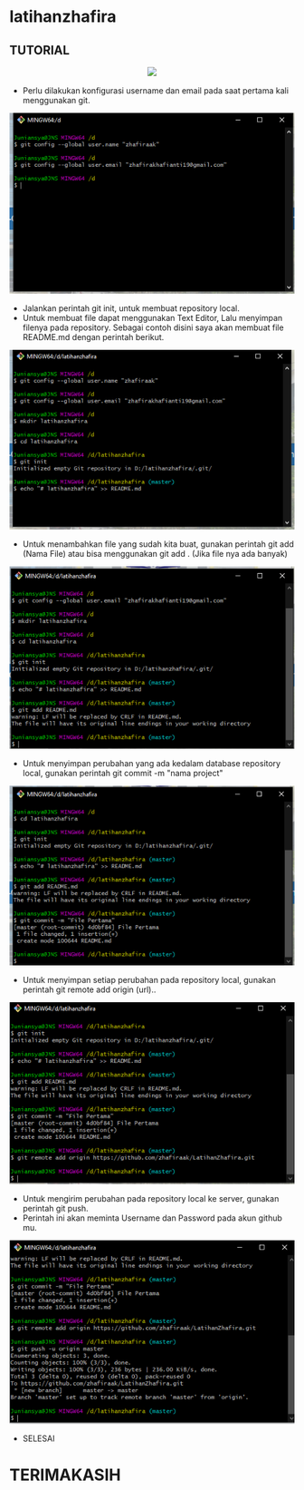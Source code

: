 # latihanzhafira
## TUTORIAL

<p align="center">
<img src="https://user-images.githubusercontent.com/92495285/137582934-71141fc9-0a1d-412e-ab39-2e100887e84d.gif"/>
</p>
        

- Perlu dilakukan konfigurasi username dan email pada saat pertama kali menggunakan git.

![Gambar 1](screenshots/ss1.png)
- Jalankan perintah git init, untuk membuat repository local.
- Untuk membuat file dapat menggunakan Text Editor, Lalu menyimpan filenya pada repository. Sebagai contoh disini saya akan membuat file README.md dengan perintah berikut.

![Gambar 2](screenshots/ss2.png)
- Untuk menambahkan file yang sudah kita buat, gunakan perintah git add (Nama File) atau bisa menggunakan git add . (Jika file nya ada banyak)

![Gambar 3](screenshots/ss3.png)
- Untuk menyimpan perubahan yang ada kedalam database repository local, gunakan perintah git commit -m "nama project"

![Gambar 4](screenshots/ss4.png)
- Untuk menyimpan setiap perubahan pada repository local, gunakan perintah git remote add origin (url)..

![Gambar 5](screenshots/ss5.png)
- Untuk mengirim perubahan pada repository local ke server, gunakan perintah git push.
- Perintah ini akan meminta Username dan Password pada akun github mu.

![Gambar 6](screenshots/ss6.png)
- SELESAI

# TERIMAKASIH







